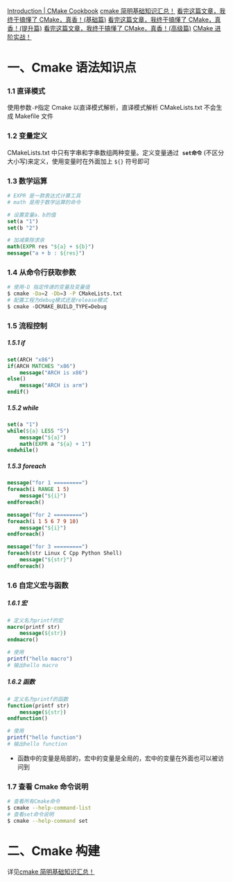 [Introduction \| CMake Cookbook](https://chenxiaowei.gitbook.io/cmake-cookbook)
[cmake 简明基础知识汇总！](https://mp.weixin.qq.com/s/XxBX242Jnq8jFmqw3E8oMw)
[看完这篇文章，我终于搞懂了 CMake，真香！(基础篇)](https://mp.weixin.qq.com/s/oBxPqAGTpPYoU2YEpoP_zA)
[看完这篇文章，我终于搞懂了 CMake，真香！(提升篇)](https://mp.weixin.qq.com/s/5L5_GMNXDlOLjvddFwzYwA)
[看完这篇文章，我终于搞懂了 CMake，真香！(高级篇)](https://mp.weixin.qq.com/s/rW-fqaVvr62lwSExLYR3qQ)
[CMake 进阶实战！](https://mp.weixin.qq.com/s/GGZZfW54LiCJbEfy6EAE6g)

# 一、Cmake 语法知识点

### 1.1 直译模式

使用参数`-P`指定 Cmake 以直译模式解析，直译模式解析 CMakeLists.txt 不会生成 Makefile 文件

### 1.2 变量定义

CMakeLists.txt 中只有字串和字串数组两种变量。定义变量通过  **`set命令`** (不区分大小写)来定义，使用变量时在外面加上 `${}` 符号即可

### 1.3 数学运算

```Cmake
# EXPR 是一款表达式计算工具
# math 是用于数学运算的命令

# 设置变量a、b的值
set(a "1")
set(b "2")

# 加减乘除求余
math(EXPR res "${a} + ${b}")
message("a + b : ${res}")
```

### 1.4 从命令行获取参数

```bash
# 使用-D 指定传递的变量及变量值
$ cmake -Da=2 -Db=3 -P CMakeLists.txt
# 配置工程为debug模式还是release模式
$ cmake -DCMAKE_BUILD_TYPE=Debug
```

### 1.5 流程控制

##### 1.5.1 if

```Cmake
set(ARCH "x86")
if(ARCH MATCHES "x86")
	message("ARCH is x86")
else()
	message("ARCH is arm")
endif()
```

##### 1.5.2 while

```Cmake
set(a "1")
while(${a} LESS "5")
	message("${a}")
	math(EXPR a "${a} + 1")
endwhile()
```

##### 1.5.3 foreach

```Cmake
message("for 1 =========")
foreach(i RANGE 1 5)
	message("${i}")
endforeach()

message("for 2 =========")
foreach(i 1 5 6 7 9 10)
	message("${i}")
endforeach()

message("for 3 =========")
foreach(str Linux C Cpp Python Shell)
	message("${str}")
endforeach()
```

### 1.6 自定义宏与函数

##### 1.6.1 宏

```Cmake
# 定义名为printf的宏
macro(printf str)
	message(${str})
endmacro()

# 使用
printf("hello macro")
# 输出hello macro
```

##### 1.6.2 函数

```Cmake
# 定义名为printf的函数
function(printf str)
	message(${str})
endfunction()

# 使用
printf("hello function")
# 输出hello function
```

- 函数中的变量是局部的，宏中的变量是全局的，宏中的变量在外面也可以被访问到

### 1.7 查看 Cmake 命令说明

```bash
# 查看所有Cmake命令
$ cmake --help-command-list
# 查看set命令说明
$ cmake --help-command set
```

# 二、Cmake 构建

详见[cmake 简明基础知识汇总！](https://mp.weixin.qq.com/s/XxBX242Jnq8jFmqw3E8oMw)
